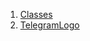 

1. [Classes](custom_painters_telegram_logo/custom_painters_telegram_logo-library.html#classes)
2. [TelegramLogo](custom_painters_telegram_logo/TelegramLogo-class.html)
